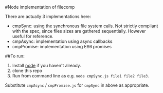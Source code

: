 #Node implementation of filecomp

There are actually 3 implementations here:

* cmpSync: using the synchronous file system calls.  Not strictly compliant with the spec, since files sizes are gathered sequentially.  However useful for reference.
* cmpAsync: implementation using async callbacks
* cmpPromise: implementation using ES6 promises

##To run:

1. Install [node](https://nodejs.org/en/) if you haven't already.
2. clone this repo
3. Run from command line as e.g. `node cmpSync.js file1 file2 file3`.

Substitute `cmpAsync` / `cmpPromise.js` for `cmpSync` in above as appropriate.


